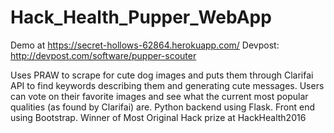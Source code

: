 # Hack_Health_Pupper_WebApp

Demo at https://secret-hollows-62864.herokuapp.com/
Devpost: http://devpost.com/software/pupper-scouter


Uses PRAW to scrape for cute dog images and puts them through Clarifai API to find keywords describing them and generating cute messages. Users can vote on their favorite images and see what the current most popular qualities (as found by Clarifai) are. Python backend using Flask. Front end using Bootstrap. 
Winner of Most Original Hack prize at HackHealth2016
